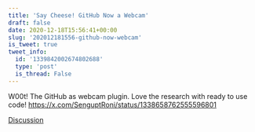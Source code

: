 ```yaml
---
title: 'Say Cheese! GitHub Now a Webcam'
draft: false
date: 2020-12-18T15:56:41+00:00
slug: '202012181556-github-now-webcam'
is_tweet: true
tweet_info:
  id: '1339842002674802688'
  type: 'post'
  is_thread: False
---
```




W00t! The GitHub as webcam plugin. Love the research with ready to use code! <https://x.com/SenguptRoni/status/1338658762555596801>

[Discussion](https://x.com/sytelus/status/1339842002674802688)
